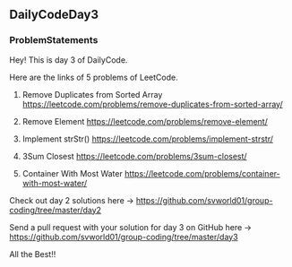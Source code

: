 ## DailyCodeDay3

### ProblemStatements

Hey! This is day 3 of DailyCode.

Here are the links of 5 problems of LeetCode.

1. Remove Duplicates from Sorted Array
https://leetcode.com/problems/remove-duplicates-from-sorted-array/

2. Remove Element
https://leetcode.com/problems/remove-element/

3. Implement strStr()
https://leetcode.com/problems/implement-strstr/

4. 3Sum Closest
https://leetcode.com/problems/3sum-closest/

5. Container With Most Water
https://leetcode.com/problems/container-with-most-water/

Check out day 2 solutions here ->
https://github.com/svworld01/group-coding/tree/master/day2

Send a pull request with your solution for day 3 on GitHub here ->
https://github.com/svworld01/group-coding/tree/master/day3

All the Best!!
